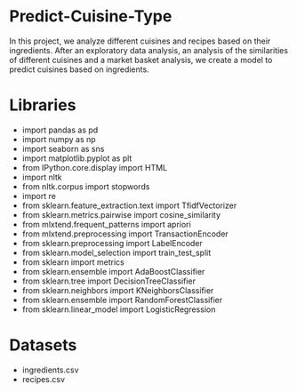 # Predict-Cuisine-Type

In this project, we analyze different cuisines and recipes based on their ingredients. 
After an exploratory data analysis, an analysis of the similarities of different cuisines and a market basket analysis, we create a model to predict cuisines based on ingredients.

# Libraries
- import pandas as pd
- import numpy as np
- import seaborn as sns
- import matplotlib.pyplot as plt
- from IPython.core.display import HTML
- import nltk
- from nltk.corpus import stopwords
- import re
- from sklearn.feature_extraction.text import TfidfVectorizer
- from sklearn.metrics.pairwise import cosine_similarity
- from mlxtend.frequent_patterns import apriori
- from mlxtend.preprocessing import TransactionEncoder
- from sklearn.preprocessing import LabelEncoder
- from sklearn.model_selection import train_test_split
- from sklearn import metrics
- from sklearn.ensemble import AdaBoostClassifier
- from sklearn.tree import DecisionTreeClassifier
- from sklearn.neighbors import KNeighborsClassifier
- from sklearn.ensemble import RandomForestClassifier
- from sklearn.linear_model import LogisticRegression

# Datasets
- ingredients.csv
- recipes.csv
